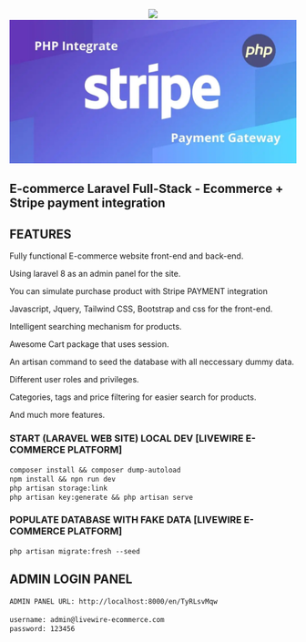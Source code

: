 <p align="center"><a href="#" target="_blank"><img src="public/uploads/logo/laravel-livewire.jpg" width="860"><br><img src="public/uploads/logo/stripe.webp" width="860"></a></p>

## E-commerce Laravel Full-Stack - Ecommerce + Stripe payment integration

## FEATURES

Fully functional E-commerce website front-end and back-end.

Using laravel 8 as an admin panel for the site.

You can simulate purchase product with Stripe PAYMENT integration
    
Javascript, Jquery, Tailwind CSS, Bootstrap and css for the front-end.
    
Intelligent searching mechanism for products.
    
Awesome Cart package that uses session.
    
An artisan command to seed the database with all neccessary dummy data.
    
Different user roles and privileges.
    
Categories, tags and price filtering for easier search for products.
    
And much more features.


### START (LARAVEL WEB SITE) LOCAL DEV [LIVEWIRE E-COMMERCE PLATFORM]

    composer install && composer dump-autoload
    npm install && npn run dev
    php artisan storage:link
    php artisan key:generate && php artisan serve

### POPULATE DATABASE WITH FAKE DATA [LIVEWIRE E-COMMERCE PLATFORM]

    php artisan migrate:fresh --seed

## ADMIN LOGIN PANEL

    ADMIN PANEL URL: http://localhost:8000/en/TyRLsvMqw

    username: admin@livewire-ecommerce.com
    password: 123456

